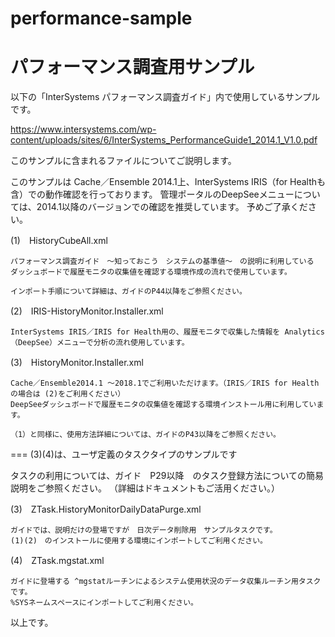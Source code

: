 # performance-sample
# パフォーマンス調査用サンプル

以下の「InterSystems パフォーマンス調査ガイド」内で使用しているサンプルです。

https://www.intersystems.com/wp-content/uploads/sites/6/InterSystems_PerformanceGuide1_2014.1_V1.0.pdf

このサンプルに含まれるファイルについてご説明します。

このサンプルは Cache／Ensemble 2014.1上、InterSystems IRIS（for Healthも含）での動作確認を行っております。
管理ポータルのDeepSeeメニューについては、2014.1以降のバージョンでの確認を推奨しています。
予めご了承ください。


(1)　HistoryCubeAll.xml

	パフォーマンス調査ガイド　～知っておこう　システムの基準値～　の説明に利用している
	ダッシュボードで履歴モニタの収集値を確認する環境作成の流れで使用しています。

	インポート手順について詳細は、ガイドのP44以降をご参照ください。


(2)　IRIS-HistoryMonitor.Installer.xml

 	InterSystems IRIS／IRIS for Health用の、履歴モニタで収集した情報を Analytics（DeepSee）メニューで分析の流れ使用しています。


(3)　HistoryMonitor.Installer.xml

 	Cache／Ensemble2014.1 ～2018.1でご利用いただけます。（IRIS／IRIS for Healthの場合は (2)をご利用ください）
 	DeepSeeダッシュボードで履歴モニタの収集値を確認する環境インストール用に利用しています。
	
	（1）と同様に、使用方法詳細については、ガイドのP43以降をご参照ください。



===  (3)(4)は、ユーザ定義のタスクタイプのサンプルです


タスクの利用については、ガイド　P29以降　のタスク登録方法についての簡易説明をご参照ください。
（詳細はドキュメントもご活用ください。）

(3)　ZTask.HistoryMonitorDailyDataPurge.xml

	ガイドでは、説明だけの登場ですが　日次データ削除用　サンプルタスクです。
	(1)(2)　のインストールに使用する環境にインポートしてご利用ください。


(4)　ZTask.mgstat.xml

	ガイドに登場する ^mgstatルーチンによるシステム使用状況のデータ収集ルーチン用タスクです。
	%SYSネームスペースにインポートしてご利用ください。

以上です。
